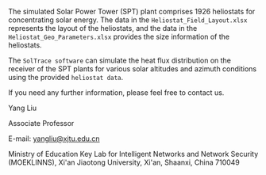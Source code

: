 The simulated Solar Power Tower (SPT) plant comprises 1926 heliostats for concentrating solar energy. The data in the `Heliostat_Field_Layout.xlsx`  represents the layout of the heliostats, and the data in the  `Heliostat_Geo_Parameters.xlsx` provides the size information of the heliostats. 

The `SolTrace software` can simulate the heat flux distribution on the receiver of the SPT plants for various solar altitudes and azimuth conditions using the provided `heliostat data`.

If you need any further information, please feel free to contact us.

Yang Liu

Associate Professor

E-mail: yangliu@xjtu.edu.cn

Ministry of Education Key Lab for Intelligent Networks and Network Security (MOEKLINNS), Xi'an Jiaotong University, Xi'an, Shaanxi, China 710049
